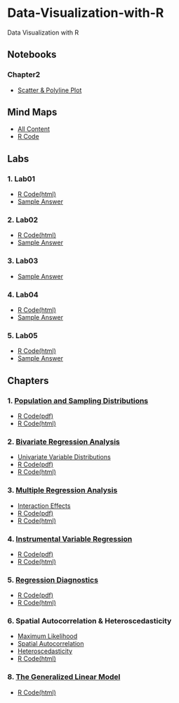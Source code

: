 # Data-Visualization-with-R
Data Visualization with R

## Notebooks
### Chapter2
* [Scatter & Polyline Plot](https://yalin1995.github.io/Data-Visualization-with-R/Chapter2/Scatter&Polyline_plot.nb.html)

## Mind Maps
* [All Content](http://www.xmind.net/m/6v4UKP)
* [R Code](http://www.xmind.net/m/wKNkPG)

## Labs
### 1. Lab01
* [R Code(html)](https://yalin1995.github.io/Data-Visualization-with-R/Lab01/GISC7310Lab01.html)
* [Sample Answer](https://yalin1995.github.io/Data-Visualization-with-R/Lab01/Lab01GISC7310SP2020%20Sample%20Answer.pdf)
### 2. Lab02
* [R Code(html)](https://yalin1995.github.io/Data-Visualization-with-R/Lab02/GISC7310Lab02.html)
* [Sample Answer](https://yalin1995.github.io/Data-Visualization-with-R/Lab02/Lab02GISC7310SP2020%20Sample%20Answer(2).pdf)
### 3. Lab03
* [Sample Answer](https://yalin1995.github.io/Data-Visualization-with-R/Lab03/Lab03GISC7310Springl2020SampleAnswer.pdf)
### 4. Lab04
* [R Code(html)](https://yalin1995.github.io/Data-Visualization-with-R/Lab04/YalinDALab04.html)
* [Sample Answer](https://yalin1995.github.io/Data-Visualization-with-R/Lab04/YalinLab04.pdf)
### 5. Lab05
* [R Code(html)](https://yalin1995.github.io/Data-Visualization-with-R/Lab05/YalinLab05.nb.html)
* [Sample Answer](https://yalin1995.github.io/Data-Visualization-with-R/Lab05/Lab05GISC7310SampleAnswerSP2020(1).pdf)

## Chapters
### 1. [Population and Sampling Distributions](https://yalin1995.github.io/Data-Visualization-with-R/1.Population%20and%20Sampling%20Distributions/HamApp01.pdf)
* [R Code(pdf)](https://yalin1995.github.io/Data-Visualization-with-R/1.Population%20and%20Sampling%20Distributions/Lecture01.pdf)
* [R Code(html)](https://yalin1995.github.io/Data-Visualization-with-R/1.Population%20and%20Sampling%20Distributions/Lecture01.html)

### 2. [Bivariate Regression Analysis](https://yalin1995.github.io/Data-Visualization-with-R/02Bivariate%20Regression%20Analysis/HamChapt02.pdf) 
* [Univariate Variable Distributions](https://yalin1995.github.io/Data-Visualization-with-R/02Bivariate%20Regression%20Analysis/HamChapt01.pdf)
* [R Code(pdf)](https://yalin1995.github.io/Data-Visualization-with-R/02Bivariate%20Regression%20Analysis/Lecture02.pdf)
* [R Code(html)](https://yalin1995.github.io/Data-Visualization-with-R/02Bivariate%20Regression%20Analysis/Lecture02.html)

### 3. [Multiple Regression Analysis](https://yalin1995.github.io/Data-Visualization-with-R/03Multiple%20Regression%20Analysis/HamChapt03A.pdf)
* [Interaction Effects](https://yalin1995.github.io/Data-Visualization-with-R/03Multiple%20Regression%20Analysis/HamChapt03B.pdf)
* [R Code(pdf)](https://yalin1995.github.io/Data-Visualization-with-R/03Multiple%20Regression%20Analysis/Lecture03.pdf)
* [R Code(html)](https://yalin1995.github.io/Data-Visualization-with-R/03Multiple%20Regression%20Analysis/Lecture03.html)

### 4. [Instrumental Variable Regression](https://yalin1995.github.io/Data-Visualization-with-R/04Instrumental%20Variable%20Regression/IVReg.pdf)
* [R Code(pdf)](https://yalin1995.github.io/Data-Visualization-with-R/04Instrumental%20Variable%20Regression/Lecture04.pdf)
* [R Code(html)](https://yalin1995.github.io/Data-Visualization-with-R/04Instrumental%20Variable%20Regression/Lecture04.html)

### 5. [Regression Diagnostics](https://yalin1995.github.io/Data-Visualization-with-R/05Regression%20Diagnostics/Chapter04.pdf)
* [R Code(pdf)](https://yalin1995.github.io/Data-Visualization-with-R/05Regression%20Diagnostics/Lecture05.pdf)
* [R Code(html)](https://yalin1995.github.io/Data-Visualization-with-R/05Regression%20Diagnostics/Lecture05.html)

### 6. Spatial Autocorrelation & Heteroscedasticity
* [Maximum Likelihood](https://yalin1995.github.io/Data-Visualization-with-R/06Spatial%20Autocorrelation/MaximumLikelihoodAbbridged.pdf)
* [Spatial Autocorrelation](https://yalin1995.github.io/Data-Visualization-with-R/06Spatial%20Autocorrelation/SpatialAutocorrelation.pdf)
* [Heteroscedasticity](https://yalin1995.github.io/Data-Visualization-with-R/06Spatial%20Autocorrelation/GLSHeteroAC.pdf)
* [R Code(html)](https://yalin1995.github.io/Data-Visualization-with-R/06Spatial%20Autocorrelation/Lecture06.html)

### 8. [The Generalized Linear Model](https://yalin1995.github.io/Data-Visualization-with-R/08The%20Generalized%20Linear%20Model/GLMwithExtension.pdf)
* [R Code(html)](https://yalin1995.github.io/Data-Visualization-with-R/08The%20Generalized%20Linear%20Model/Lecture08.html)


